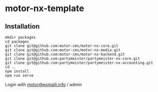 # motor-nx-template

## Installation

    mkdir packages
    cd packages
    git clone git@github.com:motor-cms/motor-nx-core.git
    git clone git@github.com:motor-cms/motor-nx-media.git
    git clone git@github.com:motor-cms/motor-nx-backend.git
    git clone git@github.com:partymeister/partymeister-nx-core.git
    git clone git@github.com:partymeister/partymeister-nx-accounting.git
    cd ..
    npm install
    npm run serve

Login with motor@esmaili.info / admin
